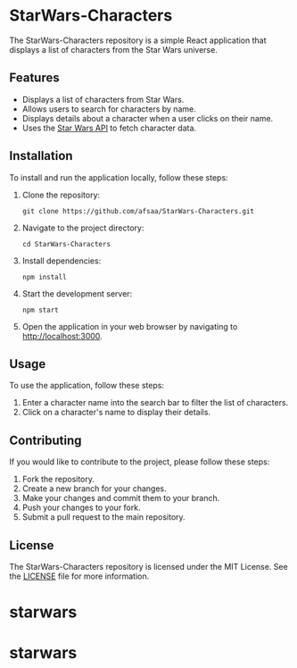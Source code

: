 # StarWars-Characters

The StarWars-Characters repository is a simple React application that displays a list of characters from the Star Wars universe.

## Features

- Displays a list of characters from Star Wars.
- Allows users to search for characters by name.
- Displays details about a character when a user clicks on their name.
- Uses the [Star Wars API](https://swapi.dev/) to fetch character data.

## Installation

To install and run the application locally, follow these steps:

1. Clone the repository:

   ```
   git clone https://github.com/afsaa/StarWars-Characters.git
   ```

2. Navigate to the project directory:

   ```
   cd StarWars-Characters
   ```

3. Install dependencies:

   ```
   npm install
   ```

4. Start the development server:

   ```
   npm start
   ```

5. Open the application in your web browser by navigating to [http://localhost:3000](http://localhost:3000).

## Usage

To use the application, follow these steps:

1. Enter a character name into the search bar to filter the list of characters.
2. Click on a character's name to display their details.

## Contributing

If you would like to contribute to the project, please follow these steps:

1. Fork the repository.
2. Create a new branch for your changes.
3. Make your changes and commit them to your branch.
4. Push your changes to your fork.
5. Submit a pull request to the main repository.

## License

The StarWars-Characters repository is licensed under the MIT License. See the [LICENSE](https://github.com/afsaa/StarWars-Characters/blob/main/LICENSE) file for more information.
# starwars
# starwars
